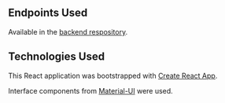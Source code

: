 ## Endpoints Used
Available in the [backend respository](https://github.com/Coleena/mk-assessment-backend). 

## Technologies Used
This React application was bootstrapped with [Create React App](https://github.com/facebook/create-react-app).

Interface components from [Material-UI](https://material-ui.com/) were used.